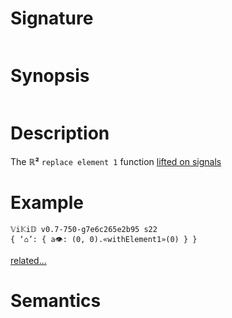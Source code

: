 # Signature
```vikid-signature
```

# Synopsis
```vikid-synopsis
```

# Description
The __ℝ²__ `replace element 1` function [lifted on signals](/refman/concepts/pure_functions)

# Example
```vikid-script
𝕍i𝕂i𝔻 v0.7-750-g7e6c265e2b95 s22
{ ‘⌂’: { a👁: (0, 0).«withElement1»(0) } }
```


[related...](https://en.wikipedia.org/wiki/Tuple)

# Semantics